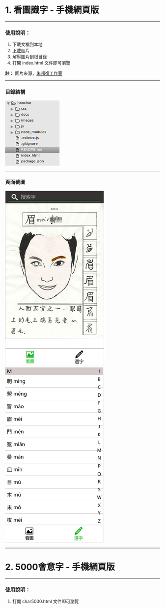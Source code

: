 # 1. 看圖識字 - 手機網頁版

---

### 使用說明：
1. 下載文檔到本地
2. [下載](https://yun.baidu.com/s/1c2Hke8g)圖片
3. 解壓圖片到根目錄
4. 打開 index.html 文件即可瀏覽

**註：** 圖片來源，[朱邦復工作室](http://www.cbflabs.com/?id=99)

---

### 目錄結構
![](./docs/dir.png)

---

### 頁面截圖
![](./docs/kantu.png)
![](./docs/xuanzi.png)

---

# 2. 5000會意字 - 手機網頁版

---

### 使用說明：
1. 打開 char5000.html 文件即可瀏覽
